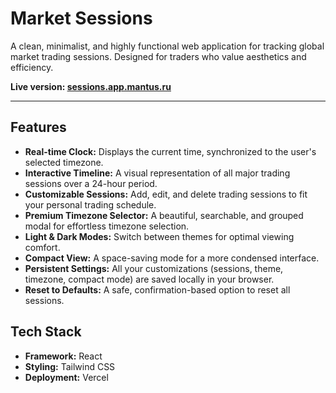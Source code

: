 # Market Sessions

A clean, minimalist, and highly functional web application for tracking global market trading sessions. Designed for traders who value aesthetics and efficiency.

**Live version: [sessions.app.mantus.ru](https://sessions.app.mantus.ru )**

---

## Features

*   **Real-time Clock:** Displays the current time, synchronized to the user's selected timezone.
*   **Interactive Timeline:** A visual representation of all major trading sessions over a 24-hour period.
*   **Customizable Sessions:** Add, edit, and delete trading sessions to fit your personal trading schedule.
*   **Premium Timezone Selector:** A beautiful, searchable, and grouped modal for effortless timezone selection.
*   **Light & Dark Modes:** Switch between themes for optimal viewing comfort.
*   **Compact View:** A space-saving mode for a more condensed interface.
*   **Persistent Settings:** All your customizations (sessions, theme, timezone, compact mode) are saved locally in your browser.
*   **Reset to Defaults:** A safe, confirmation-based option to reset all sessions.

## Tech Stack

*   **Framework:** React
*   **Styling:** Tailwind CSS
*   **Deployment:** Vercel

